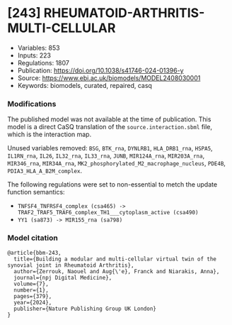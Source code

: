 # \[243\] RHEUMATOID-ARTHRITIS-MULTI-CELLULAR

 - Variables: 853
 - Inputs: 223
 - Regulations: 1807
 - Publication: https://doi.org/10.1038/s41746-024-01396-y
 - Source: https://www.ebi.ac.uk/biomodels/MODEL2408030001
 - Keywords: biomodels, curated, repaired, casq


### Modifications

The published model was not available at the time of publication. This model is a direct CaSQ translation of the `source.interaction.sbml` file, which is the interaction map.

Unused variables removed: `BSG`, `BTK_rna`, `DYNLRB1`, `HLA_DRB1_rna`, `HSPA5`, `IL1RN_rna`, `IL26`, `IL32_rna`, `IL33_rna`, `JUNB`, `MIR124A_rna`, `MIR203A_rna`, `MIR346_rna`, `MIR34A_rna`, `MK2_phosphorylated_M2_macrophage_nucleus`, `PDE4B`, `PDIA3_HLA_A_B2M_complex`.

The following regulations were set to non-essential to metch the update function semantics:
 - `TNFSF4_TNFRSF4_complex (csa465) -> TRAF2_TRAF5_TRAF6_complex_TH1___cytoplasm_active (csa490)`
 - `YY1 (sa873) -> MIR155_rna (sa798)`

### Model citation

```
@article{bbm-243,
  title={Building a modular and multi-cellular virtual twin of the synovial joint in Rheumatoid Arthritis},
  author={Zerrouk, Naouel and Aug{\'e}, Franck and Niarakis, Anna},
  journal={npj Digital Medicine},
  volume={7},
  number={1},
  pages={379},
  year={2024},
  publisher={Nature Publishing Group UK London}
}
```

